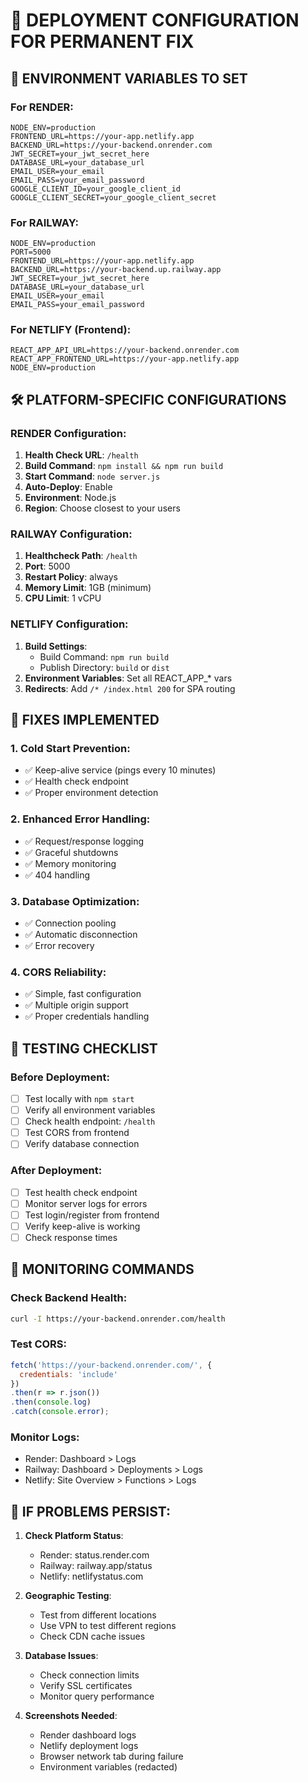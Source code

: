 # 🚀 DEPLOYMENT CONFIGURATION FOR PERMANENT FIX

## 🎯 ENVIRONMENT VARIABLES TO SET

### For RENDER:
```
NODE_ENV=production
FRONTEND_URL=https://your-app.netlify.app
BACKEND_URL=https://your-backend.onrender.com
JWT_SECRET=your_jwt_secret_here
DATABASE_URL=your_database_url
EMAIL_USER=your_email
EMAIL_PASS=your_email_password
GOOGLE_CLIENT_ID=your_google_client_id
GOOGLE_CLIENT_SECRET=your_google_client_secret
```

### For RAILWAY:
```
NODE_ENV=production
PORT=5000
FRONTEND_URL=https://your-app.netlify.app
BACKEND_URL=https://your-backend.up.railway.app
JWT_SECRET=your_jwt_secret_here
DATABASE_URL=your_database_url
EMAIL_USER=your_email
EMAIL_PASS=your_email_password
```

### For NETLIFY (Frontend):
```
REACT_APP_API_URL=https://your-backend.onrender.com
REACT_APP_FRONTEND_URL=https://your-app.netlify.app
NODE_ENV=production
```

## 🛠️ PLATFORM-SPECIFIC CONFIGURATIONS

### RENDER Configuration:
1. **Health Check URL**: `/health`
2. **Build Command**: `npm install && npm run build`
3. **Start Command**: `node server.js`
4. **Auto-Deploy**: Enable
5. **Environment**: Node.js
6. **Region**: Choose closest to your users

### RAILWAY Configuration:
1. **Healthcheck Path**: `/health`
2. **Port**: 5000
3. **Restart Policy**: always
4. **Memory Limit**: 1GB (minimum)
5. **CPU Limit**: 1 vCPU

### NETLIFY Configuration:
1. **Build Settings**:
   - Build Command: `npm run build`
   - Publish Directory: `build` or `dist`
2. **Environment Variables**: Set all REACT_APP_* vars
3. **Redirects**: Add `/* /index.html 200` for SPA routing

## 🔧 FIXES IMPLEMENTED

### 1. Cold Start Prevention:
- ✅ Keep-alive service (pings every 10 minutes)
- ✅ Health check endpoint
- ✅ Proper environment detection

### 2. Enhanced Error Handling:
- ✅ Request/response logging
- ✅ Graceful shutdowns
- ✅ Memory monitoring
- ✅ 404 handling

### 3. Database Optimization:
- ✅ Connection pooling
- ✅ Automatic disconnection
- ✅ Error recovery

### 4. CORS Reliability:
- ✅ Simple, fast configuration
- ✅ Multiple origin support
- ✅ Proper credentials handling

## 🧪 TESTING CHECKLIST

### Before Deployment:
- [ ] Test locally with `npm start`
- [ ] Verify all environment variables
- [ ] Check health endpoint: `/health`
- [ ] Test CORS from frontend
- [ ] Verify database connection

### After Deployment:
- [ ] Test health check endpoint
- [ ] Monitor server logs for errors
- [ ] Test login/register from frontend
- [ ] Verify keep-alive is working
- [ ] Check response times

## 🚨 MONITORING COMMANDS

### Check Backend Health:
```bash
curl -I https://your-backend.onrender.com/health
```

### Test CORS:
```javascript
fetch('https://your-backend.onrender.com/', {
  credentials: 'include'
})
.then(r => r.json())
.then(console.log)
.catch(console.error);
```

### Monitor Logs:
- Render: Dashboard > Logs
- Railway: Dashboard > Deployments > Logs  
- Netlify: Site Overview > Functions > Logs

## 🎯 IF PROBLEMS PERSIST:

1. **Check Platform Status**: 
   - Render: status.render.com
   - Railway: railway.app/status
   - Netlify: netlifystatus.com

2. **Geographic Testing**:
   - Test from different locations
   - Use VPN to test different regions
   - Check CDN cache issues

3. **Database Issues**:
   - Check connection limits
   - Verify SSL certificates
   - Monitor query performance

4. **Screenshots Needed**:
   - Render dashboard logs
   - Netlify deployment logs
   - Browser network tab during failure
   - Environment variables (redacted)
